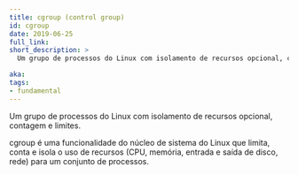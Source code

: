 ```yaml
---
title: cgroup (control group)
id: cgroup
date: 2019-06-25
full_link:
short_description: >
  Um grupo de processos do Linux com isolamento de recursos opcional, contagem e limites.

aka:
tags:
- fundamental
---
```

Um grupo de processos do Linux com isolamento de recursos opcional, contagem e limites.

<!--more--> 

cgroup é uma funcionalidade do núcleo de sistema do Linux que limita, conta e
isola o uso de recursos (CPU, memória, entrada e saída de disco, rede) para um
conjunto de processos.
